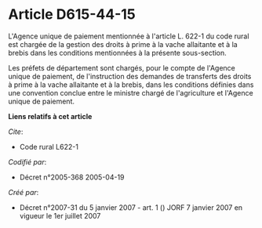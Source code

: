 # Article D615-44-15

L'Agence unique de paiement mentionnée à l'article L. 622-1 du code rural est chargée de la gestion des droits à prime à la
vache allaitante et à la brebis dans les conditions mentionnées à la présente sous-section.

Les préfets de département sont chargés, pour le compte de l'Agence unique de paiement, de l'instruction des demandes de
transferts des droits à prime à la vache allaitante et à la brebis, dans les conditions définies dans une convention conclue
entre le ministre chargé de l'agriculture et l'Agence unique de paiement.

**Liens relatifs à cet article**

_Cite_:

  - Code rural L622-1

_Codifié par_:

  - Décret n°2005-368 2005-04-19

_Créé par_:

  - Décret n°2007-31 du 5 janvier 2007 - art. 1 () JORF 7 janvier 2007 en vigueur le 1er juillet 2007
